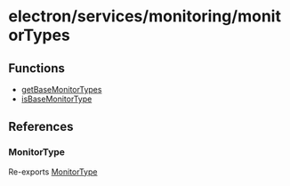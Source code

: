 # electron/services/monitoring/monitorTypes

## Functions

- [getBaseMonitorTypes](functions/getBaseMonitorTypes.md)
- [isBaseMonitorType](functions/isBaseMonitorType.md)

## References

### MonitorType

Re-exports [MonitorType](../../../../shared/types/type-aliases/MonitorType.md)
